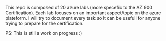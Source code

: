 This repo is composed of 20 azure labs (more specefic to the AZ 900 Certification). 
Each lab focuses on an important aspect/topic on the azure plateform.
I will try to document every task so It can be usefull for anyone trying to prepare for the certification.


PS: This is still a work on progress :)
